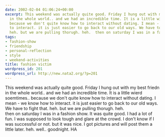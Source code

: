 ```yaml
---
date: 2002-02-04 01:06:24+00:00
excerpt: This weekend was actually quite good. Friday I hung out with my best friedn
  in the whole world.. and we had an incredible time. It is a little wierd soemtimes..
  because we don't quite know how to interact without dating. I mean - we know how
  to interact. it is just easier to go back to our old ways. We have to fight that.
  heh. but we are pulling thorugh. heh.  then on saturday I was in a fa...
tags:
- fashion-show
- friendship
- personal-reflection
- style
- weekend-activities
title: fashion victim
wordpress_id: 201
wordpress_url: http://new.nata2.org/?p=201
---
```


This weekend was actually quite good. Friday I hung out with my best friedn in the whole world.. and we had an incredible time. It is a little wierd soemtimes.. because we don't quite know how to interact without dating. I mean - we know how to interact. it is just easier to go back to our old ways. We have to fight that. heh. but we are pulling thorugh. heh. <br/> then on saturday I was in a fashion show. It was quite good. I had a lot of fun. I was supposed to look tough and glare at the crowd. I don't know if I was successful or not. but it was nice. I got pictures and will post them a little later. heh. well.. goodnight. HA